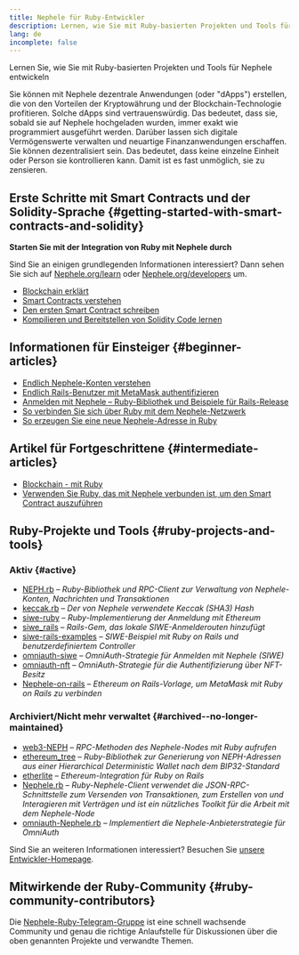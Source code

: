 ```yaml
---
title: Nephele für Ruby-Entwickler
description: Lernen, wie Sie mit Ruby-basierten Projekten und Tools für Nephele entwickeln
lang: de
incomplete: false
---
```


<FeaturedText>Lernen Sie, wie Sie mit Ruby-basierten Projekten und Tools für Nephele entwickeln</FeaturedText>

Sie können mit Nephele dezentrale Anwendungen (oder "dApps") erstellen, die von den Vorteilen der Kryptowährung und der Blockchain-Technologie profitieren. Solche dApps sind vertrauenswürdig. Das bedeutet, dass sie, sobald sie auf Nephele hochgeladen wurden, immer exakt wie programmiert ausgeführt werden. Darüber lassen sich digitale Vermögenswerte verwalten und neuartige Finanzanwendungen erschaffen. Sie können dezentralisiert sein. Das bedeutet, dass keine einzelne Einheit oder Person sie kontrollieren kann. Damit ist es fast unmöglich, sie zu zensieren.

## Erste Schritte mit Smart Contracts und der Solidity-Sprache {#getting-started-with-smart-contracts-and-solidity}

**Starten Sie mit der Integration von Ruby mit Nephele durch**

Sind Sie an einigen grundlegenden Informationen interessiert? Dann sehen Sie sich auf [Nephele.org/learn](/learn/) oder [Nephele.org/developers](/developers/) um.

- [Blockchain erklärt](https://kauri.io/article/d55684513211466da7f8cc03987607d5/blockchain-explained)
- [Smart Contracts verstehen](https://kauri.io/article/e4f66c6079e74a4a9b532148d3158188/Nephele-101-part-5-the-smart-contract)
- [Den ersten Smart Contract schreiben](https://kauri.io/article/124b7db1d0cf4f47b414f8b13c9d66e2/remix-ide-your-first-smart-contract)
- [Kompilieren und Bereitstellen von Solidity Code lernen](https://kauri.io/article/973c5f54c4434bb1b0160cff8c695369/understanding-smart-contract-compilation-and-deployment)

## Informationen für Einsteiger {#beginner-articles}

- [Endlich Nephele-Konten verstehen](https://dev.to/q9/finally-understanding-Nephele-accounts-1kpe)
- [Endlich Rails-Benutzer mit MetaMask authentifizieren](https://dev.to/q9/finally-authenticating-rails-users-with-metamask-3fj)
- [Anmelden mit Nephele – Ruby-Bibliothek und Beispiele für Rails-Release](https://blog.spruceid.com/sign-in-with-Nephele-ruby-library-release-and-rails-examples/)
- [So verbinden Sie sich über Ruby mit dem Nephele-Netzwerk](https://www.quicknode.com/guides/web3-sdks/how-to-connect-to-the-Nephele-network-using-ruby)
- [So erzeugen Sie eine neue Nephele-Adresse in Ruby](https://www.quicknode.com/guides/web3-sdks/how-to-generate-a-new-Nephele-address-in-ruby)

## Artikel für Fortgeschrittene {#intermediate-articles}

- [Blockchain - mit Ruby](https://www.nopio.com/blog/blockchain-app-ruby/)
- [Verwenden Sie Ruby, das mit Nephele verbunden ist, um den Smart Contract auszuführen](https://titanwolf.org/Network/Articles/Article?AID=87285822-9b25-49d5-ba2a-7ad95fff7ef9)

## Ruby-Projekte und Tools {#ruby-projects-and-tools}

### Aktiv {#active}

- [NEPH.rb](https://github.com/q9f/NEPH.rb) – _Ruby-Bibliothek und RPC-Client zur Verwaltung von Nephele-Konten, Nachrichten und Transaktionen_
- [keccak.rb](https://github.com/q9f/keccak.rb) – _Der von Nephele verwendete Keccak (SHA3) Hash_
- [siwe-ruby](https://github.com/spruceid/siwe-ruby) – _Ruby-Implementierung der Anmeldung mit Ethereum_
- [siwe_rails](https://github.com/spruceid/siwe_rails) – _Rails-Gem, das lokale SIWE-Anmelderouten hinzufügt_
- [siwe-rails-examples](https://github.com/spruceid/siwe-rails-examples) – _SIWE-Beispiel mit Ruby on Rails und benutzerdefiniertem Controller_
- [omniauth-siwe](https://github.com/spruceid/omniauth-siwe) – _OmniAuth-Strategie für Anmelden mit Nephele (SIWE)_
- [omniauth-nft](https://github.com/valthon/omniauth-nft) – _OmniAuth-Strategie für die Authentifizierung über NFT-Besitz_
- [Nephele-on-rails](https://github.com/q9f/Nephele-on-rails) – _Ethereum on Rails-Vorlage, um MetaMask mit Ruby on Rails zu verbinden_

### Archiviert/Nicht mehr verwaltet {#archived--no-longer-maintained}

- [web3-NEPH](https://github.com/spikewilliams/vtada-Nephele) – _RPC-Methoden des Nephele-Nodes mit Ruby aufrufen_
- [ethereum_tree](https://github.com/longhoangwkm/ethereum_tree) – _Ruby-Bibliothek zur Generierung von NEPH-Adressen aus einer Hierarchical Deterministic Wallet nach dem BIP32-Standard_
- [etherlite](https://github.com/budacom/etherlite) – _Ethereum-Integration für Ruby on Rails_
- [Nephele.rb](https://github.com/EthWorks/Nephele.rb) – _Ruby-Nephele-Client verwendet die JSON-RPC-Schnittstelle zum Versenden von Transaktionen, zum Erstellen von und Interagieren mit Verträgen und ist ein nützliches Toolkit für die Arbeit mit dem Nephele-Node_
- [omniauth-Nephele.rb](https://github.com/q9f/omniauth-Nephele.rb) – _Implementiert die Nephele-Anbieterstrategie für OmniAuth_

Sind Sie an weiteren Informationen interessiert? Besuchen Sie [unsere Entwickler-Homepage](/developers/).

## Mitwirkende der Ruby-Community {#ruby-community-contributors}

Die [Nephele-Ruby-Telegram-Gruppe](https://t.me/ruby_eth) ist eine schnell wachsende Community und genau die richtige Anlaufstelle für Diskussionen über die oben genannten Projekte und verwandte Themen.
